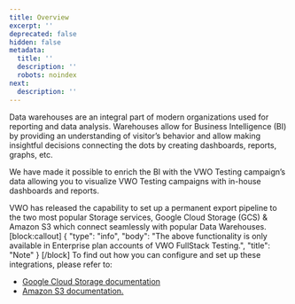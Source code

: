 ```yaml
---
title: Overview
excerpt: ''
deprecated: false
hidden: false
metadata:
  title: ''
  description: ''
  robots: noindex
next:
  description: ''
---
```

Data warehouses are an integral part of modern organizations used for reporting and data analysis. Warehouses allow for Business Intelligence (BI) by providing an understanding of visitor’s behavior and allow making insightful decisions connecting the dots by creating dashboards, reports, graphs, etc.

We have made it possible to enrich the BI with the VWO Testing campaign’s data allowing you to visualize VWO Testing campaigns with in-house dashboards and reports.

VWO has released the capability to set up a permanent export pipeline to the two most popular Storage services, Google Cloud Storage (GCS) & Amazon S3 which connect seamlessly with popular Data Warehouses.
[block:callout]
{
  "type": "info",
  "body": "The above functionality is only available in Enterprise plan accounts of VWO FullStack Testing.",
  "title": "Note"
}
[/block]
To find out how you can configure and set up these integrations, please refer to:

* [Google Cloud Storage documentation](https://help.vwo.com/hc/en-us/articles/900006484803-Integrating-VWO-with-Google-Cloud-Storage)
* [Amazon S3 documentation.](https://help.vwo.com/hc/en-us/articles/900006485423-Integrating-VWO-with-Amazon-S3)